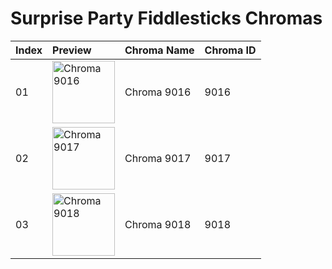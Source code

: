 # Surprise Party Fiddlesticks Chromas

| Index | Preview | Chroma Name | Chroma ID |
|:---|:---|:---|:---|
| 01 | <img src='https://raw.communitydragon.org/latest/plugins/rcp-be-lol-game-data/global/default/v1/champion-chroma-images/9/9016.png' alt='Chroma 9016' width='100'> | Chroma 9016 | 9016 |
| 02 | <img src='https://raw.communitydragon.org/latest/plugins/rcp-be-lol-game-data/global/default/v1/champion-chroma-images/9/9017.png' alt='Chroma 9017' width='100'> | Chroma 9017 | 9017 |
| 03 | <img src='https://raw.communitydragon.org/latest/plugins/rcp-be-lol-game-data/global/default/v1/champion-chroma-images/9/9018.png' alt='Chroma 9018' width='100'> | Chroma 9018 | 9018 |
